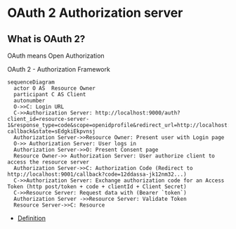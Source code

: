 # OAuth 2 Authorization server

## What is OAuth 2?

OAuth means Open Authorization

OAuth 2 - Authorization Framework

``` mermaid
sequenceDiagram
  actor O AS  Resource Owner
  participant C AS Client
  autonumber
  O->>C: Login URL
  C->>Authorization Server: http://localhost:9000/auth?client_id=resource-server-1&response_type=code&scope=openidprofile&redirect_url=http://localhost:9001/login-callback&state=sEdgkiEkpvnsj
  Authorization Server->>Resource Owner: Present user with Login page
  O->> Authorization Server: User logs in
  Authorization Server->>O: Present Consent page
  Resource Owner->> Authorization Server: User authorize client to access the resource server
  Authorization Server->>C: Authorization Code (Redirect to http://localhost:9001/callback?code=12ddassa-jk12nm32...)
  C->>Authorization Server: Exchange authorization code for an Access Token (http post/token + code + clientId + Client Secret)
  C->>Resource Server: Request data with (Bearer `token`)
  Authorization Server ->>Resource Server: Validate Token
  Resource Server->>C: Resource

```


* [Definition](Definition.md)